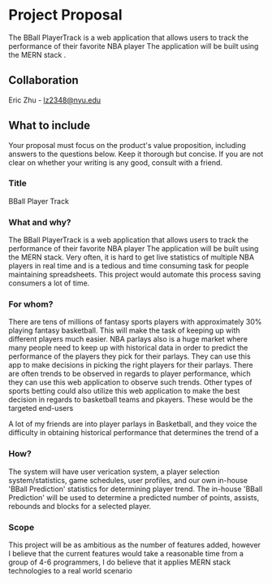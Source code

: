 # Project Proposal

The BBall PlayerTrack is a web application that allows users to track the performance of their favorite NBA player The application will be built using the MERN stack .

## Collaboration
Eric Zhu - lz2348@nyu.edu

## What to include

Your proposal must focus on the product's value proposition, including answers to the questions below. Keep it thorough but concise. If you are not clear on whether your writing is any good, consult with a friend.

### Title
BBall Player Track

### What and why?

The BBall PlayerTrack is a web application that allows users to track the performance of their favorite NBA player The application will be built using the MERN stack. Very often, it is hard to get live statistics of multiple NBA players in real time and is a tedious and time consuming task for people maintaining spreadsheets. This project would automate this process saving consumers a lot of time. 

### For whom?
 
There are tens of millions of fantasy sports players with approximately 30% playing fantasy basketball. This will make the task of keeping up with different players much easier. NBA parlays also is a huge market where many people need to keep up with historical data in order to predict the performance of the players they pick for their parlays. They can use this app to make decisions in picking the right players for their parlays. There are often trends to be observed in regards to player performance, which they can use this web application to observe such trends. Other types of sports betting could also utilize this web application to make the best decision in regards to basketball teams and pkayers. These would be the targeted end-users

A lot of my friends are into player parlays in Basketball, and they voice the difficulty in obtaining historical performance that determines the trend of a

### How?
The system will have user verication system, a player selection system/statistics, game schedules, user profiles, and our own in-house 'BBall Prediction' statistics for determining player trend. The in-house 'BBall Prediction' will be used to determine a predicted number of points, assists, rebounds and blocks for a selected player.

### Scope
This project will be as ambitious as the number of features added, however I believe that the current features would take a reasonable time from a group of 4-6 programmers, I do believe that it applies MERN stack technologies to a real world scenario
